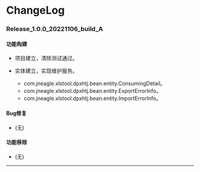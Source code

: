 # ChangeLog

### Release_1.0.0_20221106_build_A

#### 功能构建

- 项目建立，清除测试通过。

- 实体建立，实现维护服务。
  - com.jneagle.xlstool.dpxhtj.bean.entity.ConsumingDetail。
  - com.jneagle.xlstool.dpxhtj.bean.entity.ExportErrorInfo。
  - com.jneagle.xlstool.dpxhtj.bean.entity.ImportErrorInfo。

#### Bug修复

- (无)

#### 功能移除

- (无)

---
